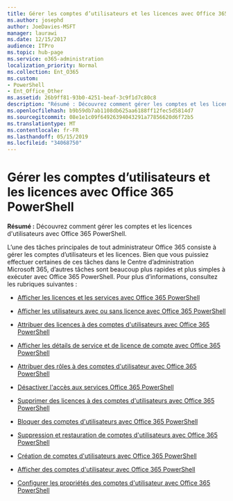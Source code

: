 ```yaml
---
title: Gérer les comptes d’utilisateurs et les licences avec Office 365 PowerShell
ms.author: josephd
author: JoeDavies-MSFT
manager: laurawi
ms.date: 12/15/2017
audience: ITPro
ms.topic: hub-page
ms.service: o365-administration
localization_priority: Normal
ms.collection: Ent_O365
ms.custom:
- PowerShell
- Ent_Office_Other
ms.assetid: 26b9ff81-93b0-4251-beaf-3c9f1d7c80c8
description: "Résumé : Découvrez comment gérer les comptes et les licences d'utilisateurs avec Office 365 PowerShell."
ms.openlocfilehash: b9b59db7ab1108db625aa6188ff12fec5d5814d7
ms.sourcegitcommit: 08e1e1c09f64926394043291a77856620d6f72b5
ms.translationtype: MT
ms.contentlocale: fr-FR
ms.lasthandoff: 05/15/2019
ms.locfileid: "34068750"
---
```

# <a name="manage-user-accounts-and-licenses-with-office-365-powershell"></a>Gérer les comptes d’utilisateurs et les licences avec Office 365 PowerShell

 **Résumé :** Découvrez comment gérer les comptes et les licences d'utilisateurs avec Office 365 PowerShell.
  
L’une des tâches principales de tout administrateur Office 365 consiste à gérer les comptes d’utilisateurs et les licences. Bien que vous puissiez effectuer certaines de ces tâches dans le Centre d’administration Microsoft 365, d’autres tâches sont beaucoup plus rapides et plus simples à exécuter avec Office 365 PowerShell. Pour plus d’informations, consultez les rubriques suivantes :
  
- [Afficher les licences et les services avec Office 365 PowerShell](view-licenses-and-services-with-office-365-powershell.md)
    
- [Afficher les utilisateurs avec ou sans licence avec Office 365 PowerShell](view-licensed-and-unlicensed-users-with-office-365-powershell.md)
    
- [Attribuer des licences à des comptes d'utilisateurs avec Office 365 PowerShell](assign-licenses-to-user-accounts-with-office-365-powershell.md)
    
- [Afficher les détails de service et de licence de compte avec Office 365 PowerShell](view-account-license-and-service-details-with-office-365-powershell.md)
    
- [Attribuer des rôles à des comptes d'utilisateur avec Office 365 PowerShell](assign-roles-to-user-accounts-with-office-365-powershell.md)
    
- [Désactiver l'accès aux services Office 365 PowerShell](disable-access-to-services-with-office-365-powershell.md)
    
- [Supprimer des licences à des comptes d'utilisateurs avec Office 365 PowerShell](remove-licenses-from-user-accounts-with-office-365-powershell.md)
    
- [Bloquer des comptes d'utilisateurs avec Office 365 PowerShell](block-user-accounts-with-office-365-powershell.md)
    
- [Suppression et restauration de comptes d'utilisateurs avec Office 365 PowerShell](delete-and-restore-user-accounts-with-office-365-powershell.md)
    
- [Création de comptes d'utilisateurs avec Office 365 PowerShell](create-user-accounts-with-office-365-powershell.md)
    
- [Afficher des comptes d'utilisateur avec Office 365 PowerShell](view-user-accounts-with-office-365-powershell.md)
    
- [Configurer les propriétés des comptes d'utilisateur avec Office 365 PowerShell](configure-user-account-properties-with-office-365-powershell.md)
    

